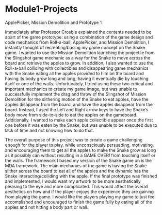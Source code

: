 # Module1-Projects
 ApplePicker, Mission Demolition and Prototype 1

Immediately after Professor Crosbie explained the contents needed to be apart of the game prototype: using a combination of the game design and code mechanics from Roll-a-ball, ApplePicker, and Mission Demolition, I instantly thought of recreating/basing my game concept on the Snake game. I wanted to use the Mission Demolition launching the projectile from the Slingshot game mechanic as a way for the Snake to move across the board and retrieve the apples to grow. In addition, I also wanted to use the Roll-a-ball colliding with collectibles and disappearing game mechanics with the Snake eating all the apples provided to him on the board and having its body grow long and long, having it eventually die by touching itself or one of the walls. Unfortunately, I tried using these two critical and important mechanics to create my game image, but was unable to successfully implement the drag and throw of the Slingshot of Mission Demolition for the slithering motion of the Snake to eat apples, have the apples disappear from the board, and have the apples disappear from the board. Instead, I used the Left and Right arrow keys to have the Snake’s body move from side-to-side to eat the apples on the gameboard. Additionally, I wanted to make each apple collectible appear once the first one before it was eaten by the Snake, but was unable to be executed due to lack of time and not knowing how to do that. 

The overall purpose of this project was to create a game challenging enough for the player to play, while unconsciously persuading, motivating, and encouraging them to get all the apples to make the Snake grow as long as it possibly can without resulting in a GAME OVER! from touching itself or the walls. The framework I based my version of the Snake game on is the MDA framework. The main mechanics of the game is having the Snake slither across the board to eat all of the apples and the dynamic has the Snake interacting/colliding with the apple. If the final prototype was finished and implemented, I would want my artwork to be more aesthetically pleasing to the eye and more complicated. This would affect the overall aesthetics on how and if the player enjoys the experience they are gaining from playing the game. I would like the players playing my game to just feel accomplished and encouraged to finish the game fully by eating all of the apples and not hitting a body part or wall.

